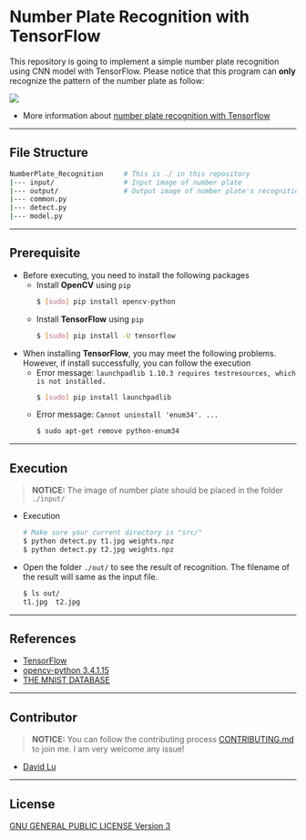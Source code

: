 # Number Plate Recognition with TensorFlow

This repository is going to implement a simple number plate recognition using CNN model with TensorFlow. Please notice that this program can **only** recognize the pattern of the number plate as follow:

![](https://i.imgur.com/IQdsTrX.jpg)

* More information about [number plate recognition with Tensorflow](http://matthewearl.github.io/2016/05/06/cnn-anpr/)

---
## File Structure

```bash
NumberPlate_Recognition     # This is ./ in this repository
|--- input/                 # Input image of number plate
|--- output/                # Output image of number plate's recognition
|--- common.py
|--- detect.py
|--- model.py
```

---
## Prerequisite

* Before executing, you need to install the following packages
    * Install **OpenCV** using `pip`
        ```bash
        $ [sudo] pip install opencv-python
        ```
    * Install **TensorFlow** using `pip`
        ```bash
        $ [sudo] pip install -U tensorflow
        ``` 
* When installing **TensorFlow**, you may meet the following problems. However, if install successfully, you can follow the execution
    * Error message: `launchpadlib 1.10.3 requires testresources, which is not installed.`
        ```bash
        $ [sudo] pip install launchpadlib
        ```
    * Error message: `Cannot uninstall 'enum34'. ...`
        ```bash
        $ sudo apt-get remove python-enum34
        ```

---
## Execution

> **NOTICE:** The image of number plate should be placed in the folder `./input/`

* Execution
    ```bash
    # Make sure your current directory is "src/"
    $ python detect.py t1.jpg weights.npz
    $ python detect.py t2.jpg weights.npz
    ```
* Open the folder `./out/` to see the result of recognition. The filename of the result will same as the input file.
    ```bash
    $ ls out/
    t1.jpg  t2.jpg
    ```

---
## References

* [TensorFlow](https://www.tensorflow.org/)
* [opencv-python 3.4.1.15](https://pypi.org/project/opencv-python/)
* [THE MNIST DATABASE](http://yann.lecun.com/exdb/mnist/)

---
## Contributor

> **NOTICE:** You can follow the contributing process [CONTRIBUTING.md](CONTRIBUTING.md) to join me. I am very welcome any issue!

* [David Lu](https://github.com/yungshenglu)

---
## License

[GNU GENERAL PUBLIC LICENSE Version 3](LICENSE)
